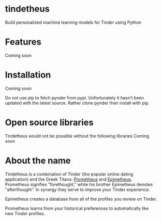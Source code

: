 # tindetheus
Build personalized machine learning models for Tinder using Python

# Features
Coming soon

# Installation
Coming soon

Do not use pip to fetch pynder from pypi. Unfortunately it hasn't been updated with the latest source. Rather clone pynder then install with pip.


# Open source libraries
Tindetheus would not be possible without the following libraries
Coming soon

# About the name
Tindetheus is a combination of Tinder (the popular online dating application) and the Greek Titans: [Prometheus](https://en.wikipedia.org/wiki/Prometheus) and [Epimetheus](https://en.wikipedia.org/wiki/Epimetheus_(mythology)). Prometheus signifies "forethought," while  his brother Epimetheus denotes "afterthought". In synergy they serve to improve your Tinder experience.

Epimetheus creates a database from all of the profiles you review on Tinder. 

Prometheus learns from your historical preferences to automatically like new Tinder profiles.

